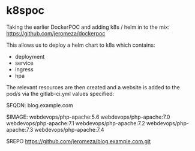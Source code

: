 # k8spoc

Taking the earlier DockerPOC and adding k8s / helm in to the mix:
https://github.com/jeromeza/dockerpoc

This allows us to deploy a helm chart to k8s which contains:
- deployment
- service
- ingress
- hpa

The relevant resources are then created and a website is added to the pod/s via the gitlab-ci.yml values specified:

$FQDN:
blog.example.com

$IMAGE:
webdevops/php-apache:5.6
webdevops/php-apache:7.0
webdevops/php-apache:7.1
webdevops/php-apache:7.2
webdevops/php-apache:7.3
webdevops/php-apache:7.4

$REPO
https://github.com/jeromeza/blog.example.com.git

